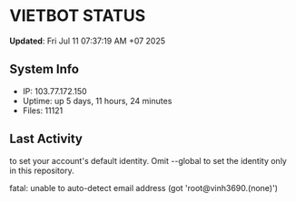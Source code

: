 # VIETBOT STATUS
**Updated**: Fri Jul 11 07:37:19 AM +07 2025

## System Info
- IP: 103.77.172.150
- Uptime: up 5 days, 11 hours, 24 minutes
- Files: 11121

## Last Activity

to set your account's default identity.
Omit --global to set the identity only in this repository.

fatal: unable to auto-detect email address (got 'root@vinh3690.(none)')
